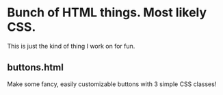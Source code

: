 # Bunch of HTML things. Most likely CSS.
This is just the kind of thing I work on for fun.

## buttons.html
Make some fancy, easily customizable buttons with 3 simple CSS classes!
